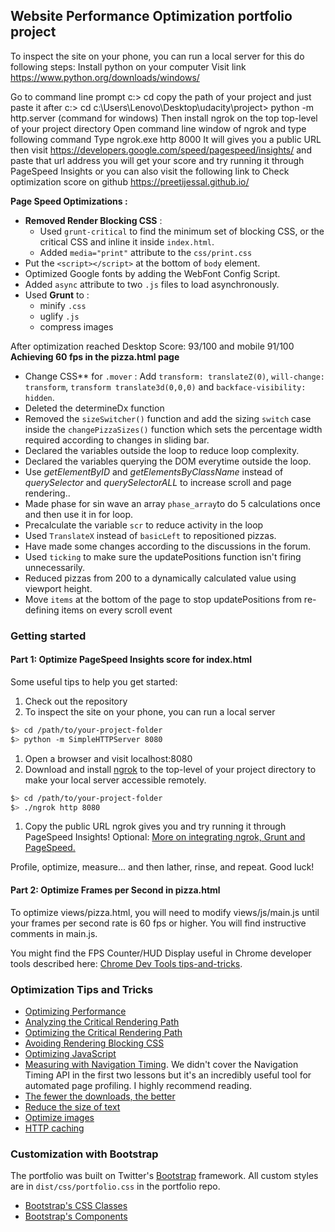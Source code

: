 ## Website Performance Optimization portfolio project

To inspect the site on your phone, you can run a local server for this do following steps:
Install python on your computer Visit link https://www.python.org/downloads/windows/

Go to command line prompt
c:\> cd copy the path of your project and just paste it after c:\> cd 
c:\Users\Lenovo\Desktop\udacity\project> python -m http.server (command for windows)
Then install ngrok on the top top-level of your project directory
Open command line window of ngrok and type following command
Type ngrok.exe http 8000
It will gives you a public URL then visit https://developers.google.com/speed/pagespeed/insights/ and paste that url address you will get your score and try running it through PageSpeed Insights or you can also visit the following link to Check optimization score on github https://preetijessal.github.io/


**Page Speed Optimizations :**
* **Removed Render Blocking CSS** : 
    - Used `grunt-critical` to find the minimum set of blocking CSS, or the critical CSS and inline it inside `index.html`.
    - Added `media="print"` attribute to the `css/print.css` 
* Put the `<script></script>` at the bottom of `body` element.
* Optimized Google fonts by adding the WebFont Config Script.
* Added `async` attribute to two `.js` files to load asynchronously.
* Used **Grunt** to :
    - minify `.css`
    - uglify `.js`
    - compress images

After optimization reached Desktop Score: 93/100 and mobile 91/100
**Achieving 60 fps in the pizza.html page** 

* Change CSS** for `.mover` : Add `transform: translateZ(0)`, `will-change: transform`, `transform translate3d(0,0,0)` and   `backface-visibility: hidden`.
* Deleted the determineDx function 
* Removed the `sizeSwitcher()` function and add the sizing `switch` case inside the `changePizzaSizes()` function which sets the percentage width required 
  according to changes in sliding bar.
* Declared the variables outside the loop to reduce loop complexity.
* Declared the variables querying the DOM everytime outside the loop. 
* Use *getElementByID* and *getElementsByClassName* instead of *querySelector* and *querySelectorALL* to increase scroll and page rendering..
* Made phase for sin wave an array `phase_array`to do 5 calculations once and then use it in for loop.
* Precalculate the variable `scr` to reduce activity in the loop
* Used `TranslateX` instead of `basicLeft` to repositioned pizzas.
* Have made some changes according to the discussions in the forum.
* Used `ticking` to make sure the updatePositions function isn't firing unnecessarily.
* Reduced pizzas from 200 to a dynamically calculated value using viewport height.
* Move `items` at the bottom of the page to stop updatePositions from re-defining items on every scroll event

### Getting started

#### Part 1: Optimize PageSpeed Insights score for index.html

Some useful tips to help you get started:

1. Check out the repository
1. To inspect the site on your phone, you can run a local server

  ```bash
  $> cd /path/to/your-project-folder
  $> python -m SimpleHTTPServer 8080
  ```

1. Open a browser and visit localhost:8080
1. Download and install [ngrok](https://ngrok.com/) to the top-level of your project directory to make your local server accessible remotely.

  ``` bash
  $> cd /path/to/your-project-folder
  $> ./ngrok http 8080
  ```

1. Copy the public URL ngrok gives you and try running it through PageSpeed Insights! Optional: [More on integrating ngrok, Grunt and PageSpeed.](http://www.jamescryer.com/2014/06/12/grunt-pagespeed-and-ngrok-locally-testing/)

Profile, optimize, measure... and then lather, rinse, and repeat. Good luck!

#### Part 2: Optimize Frames per Second in pizza.html

To optimize views/pizza.html, you will need to modify views/js/main.js until your frames per second rate is 60 fps or higher. You will find instructive comments in main.js. 

You might find the FPS Counter/HUD Display useful in Chrome developer tools described here: [Chrome Dev Tools tips-and-tricks](https://developer.chrome.com/devtools/docs/tips-and-tricks).

### Optimization Tips and Tricks
* [Optimizing Performance](https://developers.google.com/web/fundamentals/performance/ "web performance")
* [Analyzing the Critical Rendering Path](https://developers.google.com/web/fundamentals/performance/critical-rendering-path/analyzing-crp.html "analyzing crp")
* [Optimizing the Critical Rendering Path](https://developers.google.com/web/fundamentals/performance/critical-rendering-path/optimizing-critical-rendering-path.html "optimize the crp!")
* [Avoiding Rendering Blocking CSS](https://developers.google.com/web/fundamentals/performance/critical-rendering-path/render-blocking-css.html "render blocking css")
* [Optimizing JavaScript](https://developers.google.com/web/fundamentals/performance/critical-rendering-path/adding-interactivity-with-javascript.html "javascript")
* [Measuring with Navigation Timing](https://developers.google.com/web/fundamentals/performance/critical-rendering-path/measure-crp.html "nav timing api"). We didn't cover the Navigation Timing API in the first two lessons but it's an incredibly useful tool for automated page profiling. I highly recommend reading.
* <a href="https://developers.google.com/web/fundamentals/performance/optimizing-content-efficiency/eliminate-downloads.html">The fewer the downloads, the better</a>
* <a href="https://developers.google.com/web/fundamentals/performance/optimizing-content-efficiency/optimize-encoding-and-transfer.html">Reduce the size of text</a>
* <a href="https://developers.google.com/web/fundamentals/performance/optimizing-content-efficiency/image-optimization.html">Optimize images</a>
* <a href="https://developers.google.com/web/fundamentals/performance/optimizing-content-efficiency/http-caching.html">HTTP caching</a>

### Customization with Bootstrap
The portfolio was built on Twitter's <a href="http://getbootstrap.com/">Bootstrap</a> framework. All custom styles are in `dist/css/portfolio.css` in the portfolio repo.

* <a href="http://getbootstrap.com/css/">Bootstrap's CSS Classes</a>
* <a href="http://getbootstrap.com/components/">Bootstrap's Components</a>
